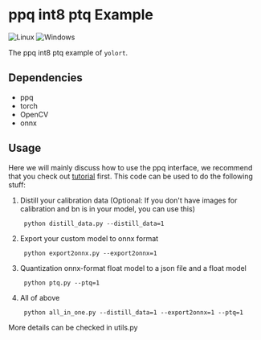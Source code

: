 # ppq int8 ptq Example

![Linux](https://img.shields.io/badge/Linux-FCC624?style=for-the-badge&logo=linux&logoColor=black) ![Windows](https://img.shields.io/badge/Windows-0078D6?style=for-the-badge&logo=windows&logoColor=white)

The ppq int8 ptq example of `yolort`.

## Dependencies

- ppq
- torch
- OpenCV
- onnx

## Usage

Here we will mainly discuss how to use the ppq interface, we recommend that you check out  [tutorial](https://github.com/openppl-public/ppq/tree/master/ppq/samples) first. This code can be used to do the following stuff:

1. Distill your calibration data (Optional: If you don't have images for calibration and bn is in your model, you can use this)

   ```
    python distill_data.py --distill_data=1
   ```

2. Export your custom model to onnx format

   ```
    python export2onnx.py --export2onnx=1
   ```

3. Quantization onnx-format float model to a json file and a float model

   ```
    python ptq.py --ptq=1
   ```

4. All of above

   ```
    python all_in_one.py --distill_data=1 --export2onnx=1 --ptq=1
   ```

More details can be checked in utils.py
